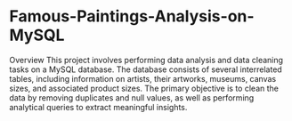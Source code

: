 # Famous-Paintings-Analysis-on-MySQL
Overview
This project involves performing data analysis and data cleaning tasks on a MySQL database. The database consists of several interrelated tables, including information on artists, their artworks, museums, canvas sizes, and associated product sizes. The primary objective is to clean the data by removing duplicates and null values, as well as performing analytical queries to extract meaningful insights.
